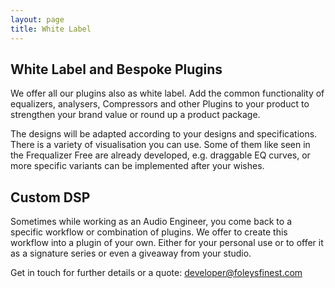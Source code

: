 ```yaml
---
layout: page
title: White Label
---
```


## White Label and Bespoke Plugins

We offer all our plugins also as white label. 
Add the common functionality of equalizers, analysers, Compressors and other Plugins to your product to strengthen your brand value or round up a product package.

The designs will be adapted according to your designs and specifications. There is a variety of visualisation you can use. Some of them like seen in the Frequalizer Free are already developed, e.g. draggable EQ curves, or more specific variants can be implemented after your wishes.

## Custom DSP

Sometimes while working as an Audio Engineer, you come back to a specific workflow or combination of plugins.
We offer to create this workflow into a plugin of your own. Either for your personal use or to offer it as a signature series or even a giveaway from your studio.

Get in touch for further details or a quote: [developer@foleysfinest.com](mailto:developer@foleysfinest.com)

